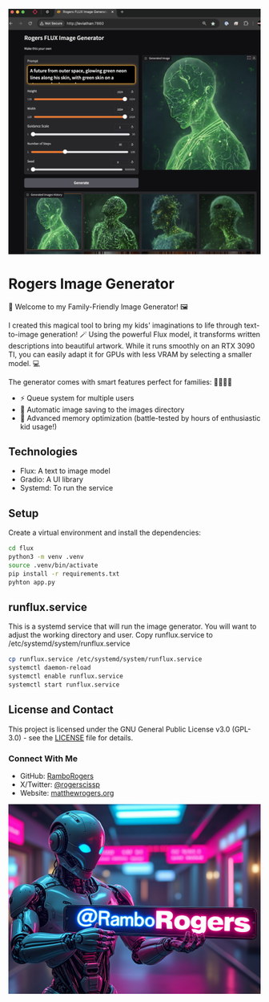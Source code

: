 ![Image Generator](app.png)

# Rogers Image Generator
🎨 Welcome to my Family-Friendly Image Generator! 🖼️

I created this magical tool to bring my kids' imaginations to life through text-to-image generation! 🪄 Using the powerful Flux model, it transforms written descriptions into beautiful artwork. While it runs smoothly on an RTX 3090 TI, you can easily adapt it for GPUs with less VRAM by selecting a smaller model. 💻

The generator comes with smart features perfect for families: 👨‍👩‍👧‍👦
- ⚡ Queue system for multiple users
- 💾 Automatic image saving to the images directory
- 🧠 Advanced memory optimization (battle-tested by hours of enthusiastic kid usage!)




## Technologies

- Flux: A text to image model
- Gradio: A UI library
- Systemd: To run the service


## Setup

Create a virtual environment and install the dependencies:

```bash
cd flux
python3 -m venv .venv
source .venv/bin/activate
pip install -r requirements.txt
pyhton app.py
```

## runflux.service

This is a systemd service that will run the image generator. You will want to adjust the working directory and user.
Copy runflux.service to /etc/systemd/system/runflux.service

```bash
cp runflux.service /etc/systemd/system/runflux.service
systemctl daemon-reload
systemctl enable runflux.service
systemctl start runflux.service
```


## License and Contact

This project is licensed under the GNU General Public License v3.0 (GPL-3.0) - see the [LICENSE](LICENSE) file for details.

### Connect With Me
- GitHub: [RamboRogers](https://github.com/RamboRogers)
- X/Twitter: [@rogerscissp](https://x.com/rogerscissp)
- Website: [matthewrogers.org](https://matthewrogers.org)


![github](ramborogers.png)